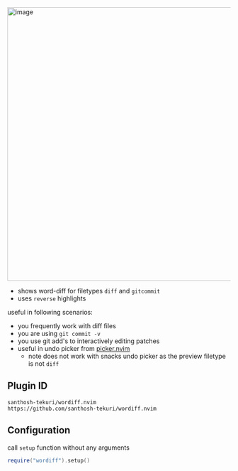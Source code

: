 <img width="2456" height="616" alt="image" src="https://github.com/user-attachments/assets/93fbd100-b416-4363-8277-22aa85d3b366" />


- shows word-diff for filetypes `diff` and `gitcommit`
- uses `reverse` highlights

useful in following scenarios:
- you frequently work with diff files
- you are using `git commit -v`
- you use git add's to interactively editing patches
- useful in undo picker from [picker.nvim](https://github.com/santhosh-tekuri/picker.nvim)
  - note does not work with snacks undo picker as the preview filetype is not `diff`

## Plugin ID

```text
santhosh-tekuri/wordiff.nvim
https://github.com/santhosh-tekuri/wordiff.nvim
```

## Configuration

call `setup` function without any arguments

```lua
require("wordiff").setup()
```
